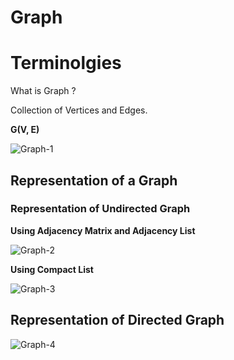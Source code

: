 # Graph

# Terminolgies

What is Graph ?

Collection of Vertices and Edges. 

**G(V, E)**

![Graph-1](assets/Graph/jpg/Graph-1.jpeg)

## **Representation of a Graph**

### Representation of Undirected Graph

**Using Adjacency Matrix and Adjacency List**

![Graph-2](assets/Graph/jpg/Graph-2.jpeg)

**Using Compact List**

![Graph-3](assets/Graph/jpg/Graph-3.jpeg)

## Representation of Directed Graph

![Graph-4](assets/Graph/jpg/Graph-4.jpeg)
